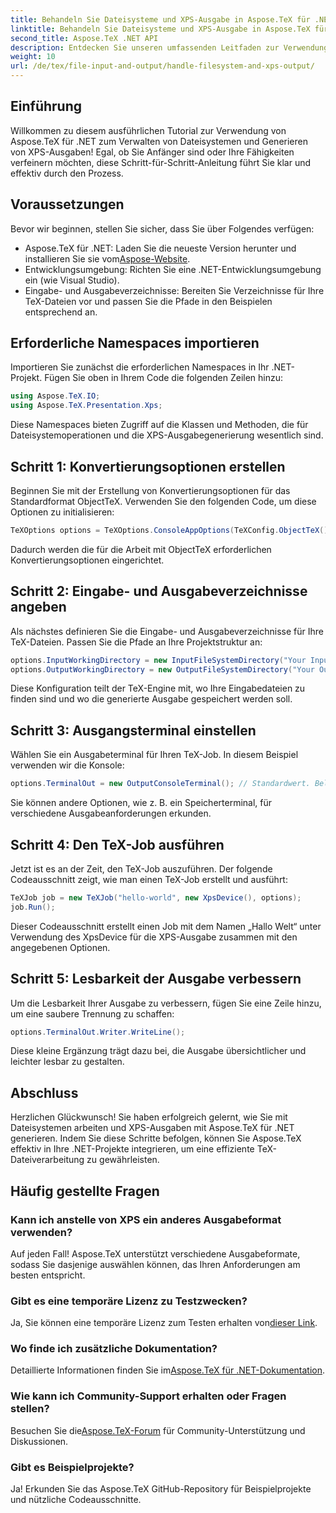 ```yaml
---
title: Behandeln Sie Dateisysteme und XPS-Ausgabe in Aspose.TeX für .NET
linktitle: Behandeln Sie Dateisysteme und XPS-Ausgabe in Aspose.TeX für .NET
second_title: Aspose.TeX .NET API
description: Entdecken Sie unseren umfassenden Leitfaden zur Verwendung von Aspose.TeX für .NET zur Handhabung von Dateisystemen und Generierung von XPS-Ausgaben. Dieses Schritt-für-Schritt-Tutorial deckt alles ab, vom Einrichten Ihrer Umgebung bis zum Ausführen eines TeX-Jobs.
weight: 10
url: /de/tex/file-input-and-output/handle-filesystem-and-xps-output/
---
```

## Einführung

Willkommen zu diesem ausführlichen Tutorial zur Verwendung von Aspose.TeX für .NET zum Verwalten von Dateisystemen und Generieren von XPS-Ausgaben! Egal, ob Sie Anfänger sind oder Ihre Fähigkeiten verfeinern möchten, diese Schritt-für-Schritt-Anleitung führt Sie klar und effektiv durch den Prozess.

## Voraussetzungen

Bevor wir beginnen, stellen Sie sicher, dass Sie über Folgendes verfügen:

-  Aspose.TeX für .NET: Laden Sie die neueste Version herunter und installieren Sie sie vom[Aspose-Website](https://releases.aspose.com/tex/net/).
- Entwicklungsumgebung: Richten Sie eine .NET-Entwicklungsumgebung ein (wie Visual Studio).
- Eingabe- und Ausgabeverzeichnisse: Bereiten Sie Verzeichnisse für Ihre TeX-Dateien vor und passen Sie die Pfade in den Beispielen entsprechend an.

## Erforderliche Namespaces importieren

Importieren Sie zunächst die erforderlichen Namespaces in Ihr .NET-Projekt. Fügen Sie oben in Ihrem Code die folgenden Zeilen hinzu:

```csharp
using Aspose.TeX.IO;
using Aspose.TeX.Presentation.Xps;
```

Diese Namespaces bieten Zugriff auf die Klassen und Methoden, die für Dateisystemoperationen und die XPS-Ausgabegenerierung wesentlich sind.

## Schritt 1: Konvertierungsoptionen erstellen

Beginnen Sie mit der Erstellung von Konvertierungsoptionen für das Standardformat ObjectTeX. Verwenden Sie den folgenden Code, um diese Optionen zu initialisieren:

```csharp
TeXOptions options = TeXOptions.ConsoleAppOptions(TeXConfig.ObjectTeX());
```

Dadurch werden die für die Arbeit mit ObjectTeX erforderlichen Konvertierungsoptionen eingerichtet.

## Schritt 2: Eingabe- und Ausgabeverzeichnisse angeben

Als nächstes definieren Sie die Eingabe- und Ausgabeverzeichnisse für Ihre TeX-Dateien. Passen Sie die Pfade an Ihre Projektstruktur an:

```csharp
options.InputWorkingDirectory = new InputFileSystemDirectory("Your Input Directory");
options.OutputWorkingDirectory = new OutputFileSystemDirectory("Your Output Directory");
```

Diese Konfiguration teilt der TeX-Engine mit, wo Ihre Eingabedateien zu finden sind und wo die generierte Ausgabe gespeichert werden soll.

## Schritt 3: Ausgangsterminal einstellen

Wählen Sie ein Ausgabeterminal für Ihren TeX-Job. In diesem Beispiel verwenden wir die Konsole:

```csharp
options.TerminalOut = new OutputConsoleTerminal(); // Standardwert. Beliebige Zuweisung.
```

Sie können andere Optionen, wie z. B. ein Speicherterminal, für verschiedene Ausgabeanforderungen erkunden.

## Schritt 4: Den TeX-Job ausführen

Jetzt ist es an der Zeit, den TeX-Job auszuführen. Der folgende Codeausschnitt zeigt, wie man einen TeX-Job erstellt und ausführt:

```csharp
TeXJob job = new TeXJob("hello-world", new XpsDevice(), options);
job.Run();
```

Dieser Codeausschnitt erstellt einen Job mit dem Namen „Hallo Welt“ unter Verwendung des XpsDevice für die XPS-Ausgabe zusammen mit den angegebenen Optionen.

## Schritt 5: Lesbarkeit der Ausgabe verbessern

Um die Lesbarkeit Ihrer Ausgabe zu verbessern, fügen Sie eine Zeile hinzu, um eine saubere Trennung zu schaffen:

```csharp
options.TerminalOut.Writer.WriteLine();
```

Diese kleine Ergänzung trägt dazu bei, die Ausgabe übersichtlicher und leichter lesbar zu gestalten.

## Abschluss

Herzlichen Glückwunsch! Sie haben erfolgreich gelernt, wie Sie mit Dateisystemen arbeiten und XPS-Ausgaben mit Aspose.TeX für .NET generieren. Indem Sie diese Schritte befolgen, können Sie Aspose.TeX effektiv in Ihre .NET-Projekte integrieren, um eine effiziente TeX-Dateiverarbeitung zu gewährleisten.

## Häufig gestellte Fragen

### Kann ich anstelle von XPS ein anderes Ausgabeformat verwenden?

Auf jeden Fall! Aspose.TeX unterstützt verschiedene Ausgabeformate, sodass Sie dasjenige auswählen können, das Ihren Anforderungen am besten entspricht.

### Gibt es eine temporäre Lizenz zu Testzwecken?

 Ja, Sie können eine temporäre Lizenz zum Testen erhalten von[dieser Link](https://purchase.conholdate.com/temporary-license/).

### Wo finde ich zusätzliche Dokumentation?

 Detaillierte Informationen finden Sie im[Aspose.TeX für .NET-Dokumentation](https://reference.aspose.com/tex/net/).

### Wie kann ich Community-Support erhalten oder Fragen stellen?

 Besuchen Sie die[Aspose.TeX-Forum](https://forum.aspose.com/c/tex/47) für Community-Unterstützung und Diskussionen.

### Gibt es Beispielprojekte?

Ja! Erkunden Sie das Aspose.TeX GitHub-Repository für Beispielprojekte und nützliche Codeausschnitte.
